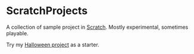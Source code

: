 # ScratchProjects

A collection of sample project in [Scratch](https://scratch.mit.edu/).
Mostly experimental, sometimes playable.

Try my [Halloween project](https://github.com/ndrprssnr/ScratchProjects/blob/main/halloween_2015_v2.sb2) as a starter.
